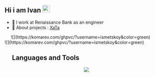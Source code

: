 <h2 align="left">Hi i am Ivan  
<img src="https://github.com/blackcater/blackcater/raw/main/images/Hi.gif" height="24"/></h2>

<ul>
   <li>🏢 I work at Renaissance Bank as an engineer</li>
   <li>🚀 About projects : <a href="https://xata.pro" target="_blank">XaTa</a></li>
</ul>
<div style="margin-left: 20px;">
    ![](https://komarev.com/ghpvc/?username=ismetskoy&color=green)
</div>
![](https://komarev.com/ghpvc/?username=ismetskoy&color=green)

<ul>
<h2> Languages and Tools </h1>
   
<p align="center">
  <a href="https://skillicons.dev">
    <img src="https://skillicons.dev/icons?i=git,kubernetes,docker,c,vim" />
  </a>
</p>
</ul>
